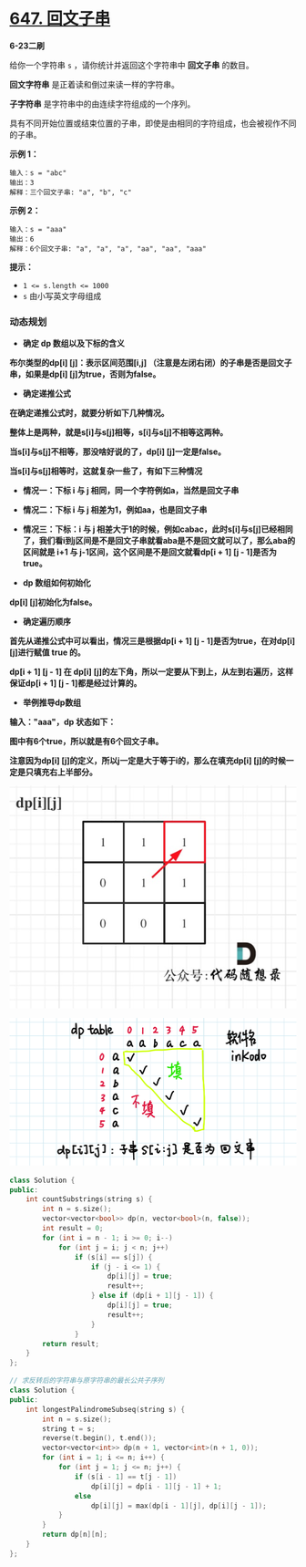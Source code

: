 # [647. 回文子串](https://leetcode-cn.com/problems/palindromic-substrings/)

**6-23二刷**

给你一个字符串 `s` ，请你统计并返回这个字符串中 **回文子串** 的数目。

**回文字符串** 是正着读和倒过来读一样的字符串。

**子字符串** 是字符串中的由连续字符组成的一个序列。

具有不同开始位置或结束位置的子串，即使是由相同的字符组成，也会被视作不同的子串。

**示例 1：**

```
输入：s = "abc"
输出：3
解释：三个回文子串: "a", "b", "c"
```

**示例 2：**

```
输入：s = "aaa"
输出：6
解释：6个回文子串: "a", "a", "a", "aa", "aa", "aaa"
```

**提示：**

- `1 <= s.length <= 1000`
- `s` 由小写英文字母组成

### 动态规划

- **确定 dp 数组以及下标的含义**

**布尔类型的dp[i] [j]：表示区间范围[i,j] （注意是左闭右闭）的子串是否是回文子串，如果是dp[i] [j]为true，否则为false。**

- **确定递推公式**

**在确定递推公式时，就要分析如下几种情况。**

**整体上是两种，就是s[i]与s[j]相等，s[i]与s[j]不相等这两种。**

**当s[i]与s[j]不相等，那没啥好说的了，dp[i] [j]一定是false。**

**当s[i]与s[j]相等时，这就复杂一些了，有如下三种情况**

- **情况一：下标 i 与 j 相同，同一个字符例如a，当然是回文子串**
- **情况二：下标 i 与 j 相差为1，例如aa，也是回文子串**
- **情况三：下标：i 与 j 相差大于1的时候，例如cabac，此时s[i]与s[j]已经相同了，我们看i到j区间是不是回文子串就看aba是不是回文就可以了，那么aba的区间就是 i+1 与 j-1区间，这个区间是不是回文就看dp[i + 1] [j - 1]是否为true。**

- **dp 数组如何初始化**

**dp[i] [j]初始化为false。**

- **确定遍历顺序**

**首先从递推公式中可以看出，情况三是根据dp[i + 1] [j - 1]是否为true，在对dp[i] [j]进行赋值 true 的。**

**dp[i + 1] [j - 1] 在 dp[i] [j]的左下角，所以一定要从下到上，从左到右遍历，这样保证dp[i + 1] [j - 1]都是经过计算的。**

- **举例推导dp数组**

**输入："aaa"，dp 状态如下：**

**图中有6个true，所以就是有6个回文子串。**

**注意因为dp[i] [j]的定义，所以j一定是大于等于i的，那么在填充dp[i] [j]的时候一定是只填充右上半部分。**

![647.回文子串1](../../Images/Untitled.assets/20210121171059951.jpg)

![image.png](../../Images/38.回文子串.assets/f41977057aa5ce724f450042512d5a4c7bdbd57dadda7d5e18ec546729442bb8-image.png)

```c++
class Solution {
public:
    int countSubstrings(string s) {
        int n = s.size();
        vector<vector<bool>> dp(n, vector<bool>(n, false));
        int result = 0;
        for (int i = n - 1; i >= 0; i--)
            for (int j = i; j < n; j++)
                if (s[i] == s[j]) {
                    if (j - i <= 1) {
                        dp[i][j] = true;
                        result++;
                    } else if (dp[i + 1][j - 1]) {
                        dp[i][j] = true;
                        result++;
                    }
                }
        return result;
    }
};
```

```c++
// 求反转后的字符串与原字符串的最长公共子序列
class Solution {
public:
    int longestPalindromeSubseq(string s) {
        int n = s.size();
        string t = s;
        reverse(t.begin(), t.end());
        vector<vector<int>> dp(n + 1, vector<int>(n + 1, 0));
        for (int i = 1; i <= n; i++) {
            for (int j = 1; j <= n; j++) {
                if (s[i - 1] == t[j - 1])
                    dp[i][j] = dp[i - 1][j - 1] + 1;
                else
                    dp[i][j] = max(dp[i - 1][j], dp[i][j - 1]);
            }
        }
        return dp[n][n];
    }
};
```

